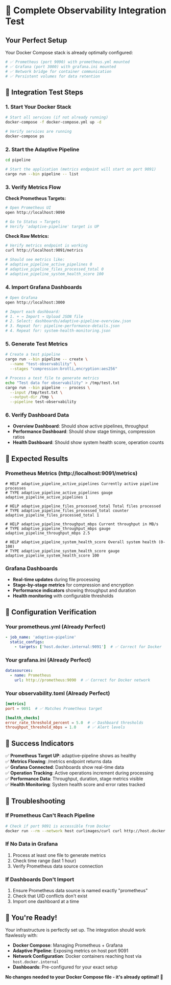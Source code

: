 # 🧪 Complete Observability Integration Test

## Your Perfect Setup

Your Docker Compose stack is already optimally configured:

```yaml
# ✅ Prometheus (port 9090) with prometheus.yml mounted
# ✅ Grafana (port 3000) with grafana.ini mounted  
# ✅ Network bridge for container communication
# ✅ Persistent volumes for data retention
```

## 🔄 Integration Test Steps

### 1. **Start Your Docker Stack**
```bash
# Start all services (if not already running)
docker-compose -f docker-compose.yml up -d

# Verify services are running
docker-compose ps
```

### 2. **Start the Adaptive Pipeline**
```bash
cd pipeline

# Start the application (metrics endpoint will start on port 9091)
cargo run --bin pipeline -- list
```

### 3. **Verify Metrics Flow**

**Check Prometheus Targets:**
```bash
# Open Prometheus UI
open http://localhost:9090

# Go to Status → Targets
# Verify 'adaptive-pipeline' target is UP
```

**Check Raw Metrics:**
```bash
# Verify metrics endpoint is working
curl http://localhost:9091/metrics

# Should see metrics like:
# adaptive_pipeline_active_pipelines 0
# adaptive_pipeline_files_processed_total 0
# adaptive_pipeline_system_health_score 100
```

### 4. **Import Grafana Dashboards**
```bash
# Open Grafana
open http://localhost:3000

# Import each dashboard:
# 1. + → Import → Upload JSON file
# 2. Select: dashboards/adaptive-pipeline-overview.json
# 3. Repeat for: pipeline-performance-details.json
# 4. Repeat for: system-health-monitoring.json
```

### 5. **Generate Test Metrics**
```bash
# Create a test pipeline
cargo run --bin pipeline -- create \
  --name "test-observability" \
  --stages "compression:brotli,encryption:aes256"

# Process a test file to generate metrics
echo "Test data for observability" > /tmp/test.txt
cargo run --bin pipeline -- process \
  --input /tmp/test.txt \
  --output-dir /tmp \
  --pipeline test-observability
```

### 6. **Verify Dashboard Data**
- **Overview Dashboard**: Should show active pipelines, throughput
- **Performance Dashboard**: Should show stage timings, compression ratios  
- **Health Dashboard**: Should show system health score, operation counts

## 🎯 Expected Results

### Prometheus Metrics (http://localhost:9091/metrics)
```
# HELP adaptive_pipeline_active_pipelines Currently active pipeline processes
# TYPE adaptive_pipeline_active_pipelines gauge
adaptive_pipeline_active_pipelines 1

# HELP adaptive_pipeline_files_processed_total Total files processed
# TYPE adaptive_pipeline_files_processed_total counter
adaptive_pipeline_files_processed_total 1

# HELP adaptive_pipeline_throughput_mbps Current throughput in MB/s
# TYPE adaptive_pipeline_throughput_mbps gauge
adaptive_pipeline_throughput_mbps 2.5

# HELP adaptive_pipeline_system_health_score Overall system health (0-100)
# TYPE adaptive_pipeline_system_health_score gauge
adaptive_pipeline_system_health_score 100
```

### Grafana Dashboards
- **Real-time updates** during file processing
- **Stage-by-stage metrics** for compression and encryption
- **Performance indicators** showing throughput and duration
- **Health monitoring** with configurable thresholds

## 🔧 Configuration Verification

### Your prometheus.yml (Already Perfect)
```yaml
- job_name: 'adaptive-pipeline'
  static_configs:
    - targets: ['host.docker.internal:9091']  # ✅ Correct for Docker
```

### Your grafana.ini (Already Perfect)
```yaml
datasources:
  - name: Prometheus
    url: http://prometheus:9090  # ✅ Correct for Docker network
```

### Your observability.toml (Already Perfect)
```toml
[metrics]
port = 9091  # ✅ Matches Prometheus target

[health_checks]
error_rate_threshold_percent = 5.0  # ✅ Dashboard thresholds
throughput_threshold_mbps = 1.0     # ✅ Alert levels
```

## 🎉 Success Indicators

✅ **Prometheus Target UP**: adaptive-pipeline shows as healthy  
✅ **Metrics Flowing**: /metrics endpoint returns data  
✅ **Grafana Connected**: Dashboards show real-time data  
✅ **Operation Tracking**: Active operations increment during processing  
✅ **Performance Data**: Throughput, duration, stage metrics visible  
✅ **Health Monitoring**: System health score and error rates tracked  

## 🚨 Troubleshooting

### If Prometheus Can't Reach Pipeline
```bash
# Check if port 9091 is accessible from Docker
docker run --rm --network host curlimages/curl curl http://host.docker.internal:9091/metrics
```

### If No Data in Grafana
1. Process at least one file to generate metrics
2. Check time range (last 1 hour)
3. Verify Prometheus data source connection

### If Dashboards Don't Import
1. Ensure Prometheus data source is named exactly "prometheus"
2. Check that UID conflicts don't exist
3. Import one dashboard at a time

## 🎊 You're Ready!

Your infrastructure is perfectly set up. The integration should work flawlessly with:

- **Docker Compose**: Managing Prometheus + Grafana
- **Adaptive Pipeline**: Exposing metrics on host port 9091
- **Network Configuration**: Docker containers reaching host via `host.docker.internal`
- **Dashboards**: Pre-configured for your exact setup

**No changes needed to your Docker Compose file - it's already optimal!** 🚀
